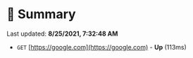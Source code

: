 # 📖 Summary
Last updated: **8/25/2021, 7:32:48 AM**

- `GET` [https://google.com](https://google.com) - **Up** (113ms)
